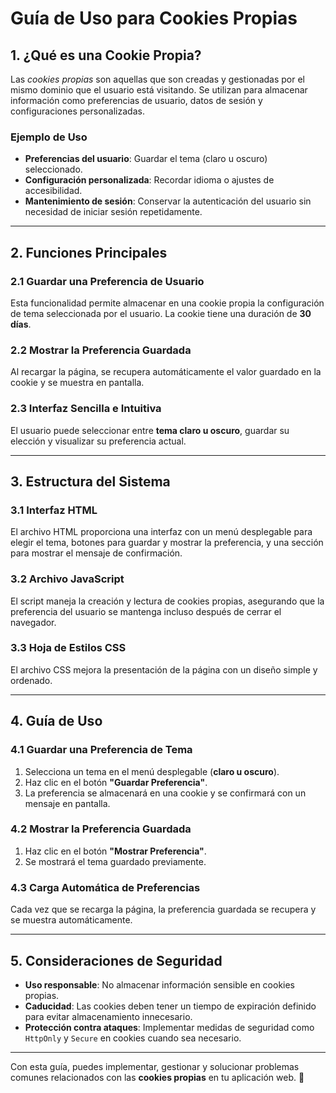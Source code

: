 # Guía de Uso para Cookies Propias  

## 1. ¿Qué es una Cookie Propia?  
Las *cookies propias* son aquellas que son creadas y gestionadas por el mismo dominio que el usuario está visitando. Se utilizan para almacenar información como preferencias de usuario, datos de sesión y configuraciones personalizadas.  

### Ejemplo de Uso  
- **Preferencias del usuario**: Guardar el tema (claro u oscuro) seleccionado.  
- **Configuración personalizada**: Recordar idioma o ajustes de accesibilidad.  
- **Mantenimiento de sesión**: Conservar la autenticación del usuario sin necesidad de iniciar sesión repetidamente.  

---

## 2. Funciones Principales  

### 2.1 Guardar una Preferencia de Usuario  
Esta funcionalidad permite almacenar en una cookie propia la configuración de tema seleccionada por el usuario. La cookie tiene una duración de **30 días**.  

### 2.2 Mostrar la Preferencia Guardada  
Al recargar la página, se recupera automáticamente el valor guardado en la cookie y se muestra en pantalla.  

### 2.3 Interfaz Sencilla e Intuitiva  
El usuario puede seleccionar entre **tema claro u oscuro**, guardar su elección y visualizar su preferencia actual.  

---

## 3. Estructura del Sistema  

### 3.1 Interfaz HTML  
El archivo HTML proporciona una interfaz con un menú desplegable para elegir el tema, botones para guardar y mostrar la preferencia, y una sección para mostrar el mensaje de confirmación.  

### 3.2 Archivo JavaScript  
El script maneja la creación y lectura de cookies propias, asegurando que la preferencia del usuario se mantenga incluso después de cerrar el navegador.  

### 3.3 Hoja de Estilos CSS  
El archivo CSS mejora la presentación de la página con un diseño simple y ordenado.  

---

## 4. Guía de Uso  

### 4.1 Guardar una Preferencia de Tema  
1. Selecciona un tema en el menú desplegable (**claro u oscuro**).  
2. Haz clic en el botón **"Guardar Preferencia"**.  
3. La preferencia se almacenará en una cookie y se confirmará con un mensaje en pantalla.  

### 4.2 Mostrar la Preferencia Guardada  
1. Haz clic en el botón **"Mostrar Preferencia"**.  
2. Se mostrará el tema guardado previamente.  

### 4.3 Carga Automática de Preferencias  
Cada vez que se recarga la página, la preferencia guardada se recupera y se muestra automáticamente.  

---

## 5. Consideraciones de Seguridad  

- **Uso responsable**: No almacenar información sensible en cookies propias.  
- **Caducidad**: Las cookies deben tener un tiempo de expiración definido para evitar almacenamiento innecesario.  
- **Protección contra ataques**: Implementar medidas de seguridad como `HttpOnly` y `Secure` en cookies cuando sea necesario.  

---

Con esta guía, puedes implementar, gestionar y solucionar problemas comunes relacionados con las **cookies propias** en tu aplicación web. 🚀
